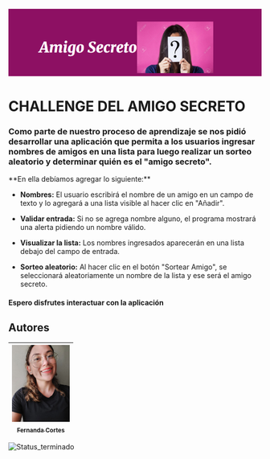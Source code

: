 ![amigosecreto](amigosecreto.png)



# CHALLENGE DEL AMIGO SECRETO

### Como parte de nuestro proceso de aprendizaje se nos pidió desarrollar una aplicación que permita a los usuarios ingresar nombres de amigos en una lista para luego realizar un sorteo aleatorio y determinar quién es el "amigo secreto".

<p>
**En ella debíamos agregar lo siguiente:**
</p>

- **Nombres:** El usuario escribirá el nombre de un amigo en un campo de texto y lo agregará a una lista visible al hacer clic en "Añadir".

- **Validar entrada:** Si no se agrega nombre alguno, el programa mostrará una alerta pidiendo un nombre válido.

- **Visualizar la lista:** Los nombres ingresados aparecerán en una lista debajo del campo de entrada.

- **Sorteo aleatorio:** Al hacer clic en el botón "Sortear Amigo",  se seleccionará aleatoriamente un nombre de la lista y ese será el amigo secreto.


#### Espero disfrutes interactuar con la aplicación

## Autores
| [<img src="gitavatar.jpeg" width=115><br><sub>Fernanda Cortes</sub>](https://github.com/FreenandaAnda)|
| :---: |


![Status_terminado](https://img.shields.io/badge/STATUS_TERMINADO-blue)




